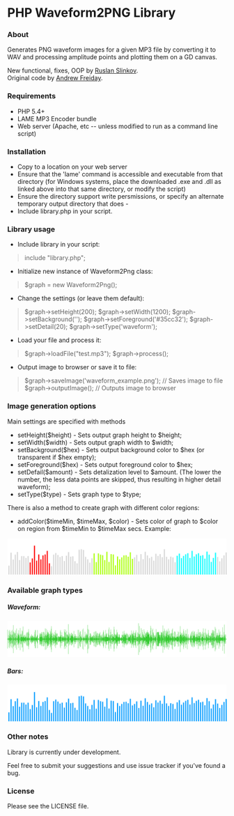 PHP Waveform2PNG Library
===

### About

Generates PNG waveform images for a given MP3 file by converting it to WAV and processing amplitude points and plotting them on a GD canvas.

New functional, fixes, OOP by [Ruslan Slinkov](http://github.com/slruslan).  
Original code by [Andrew Freiday](http://andrewfreiday.com).


### Requirements

- PHP 5.4+
- LAME MP3 Encoder bundle
- Web server (Apache, etc -- unless modified to run as a command line script)

### Installation

- Copy to a location on your web server
- Ensure that the 'lame' command is accessible and executable from that directory (for Windows systems, place the downloaded .exe and .dll as linked above into that same directory, or modify the script)
- Ensure the directory support write persmissions, or specify an alternate temporary output directory that does - 
- Include library.php in your script.

### Library usage

- Include library in your script:
> include "library.php";

- Initialize new instance of Waveform2Png class:
> $graph = new Waveform2Png();

- Change the settings (or leave them default):
> $graph->setHeight(200);
> $graph->setWidth(1200);
> $graph->setBackground('');
> $graph->setForeground('#35cc32');
> $graph->setDetail(20);
> $graph->setType('waveform');

- Load your file and process it:
> $graph->loadFile("test.mp3");
> $graph->process();

- Output image to browser or save it to file:
> $graph->saveImage('waveform_example.png'); // Saves image to file
> $graph->outputImage(); // Outputs image to browser

### Image generation options

Main settings are specified with methods 

- setHeight($height) - Sets output graph height to $height;
- setWidth($width) - Sets output graph width to $width;
- setBackground($hex) - Sets output background color to $hex (or transparent if $hex empty);
- setForeground($hex) - Sets output foreground color to $hex;
- setDefail($amount) - Sets detalization level to $amount. (The lower the number, the less data points are skipped, thus resulting in higher detail waveform);
- setType($type) - Sets graph type to $type;

There is also a method to create graph with different color regions:

- addColor($timeMin, $timeMax, $color) - Sets color of graph to $color on region from $timeMin to $timeMax secs. Example:

![Multicolor graph](examples/multicolor_example.png)


### Available graph types

##### Waveform:

![Waveform graph](examples/waveform_example.png)

##### Bars:

![Bars graph](examples/bars_example.png)

### Other notes

Library is currently under development.

Feel free to submit your suggestions and use issue tracker if you've found a bug.

### License

Please see the LICENSE file.